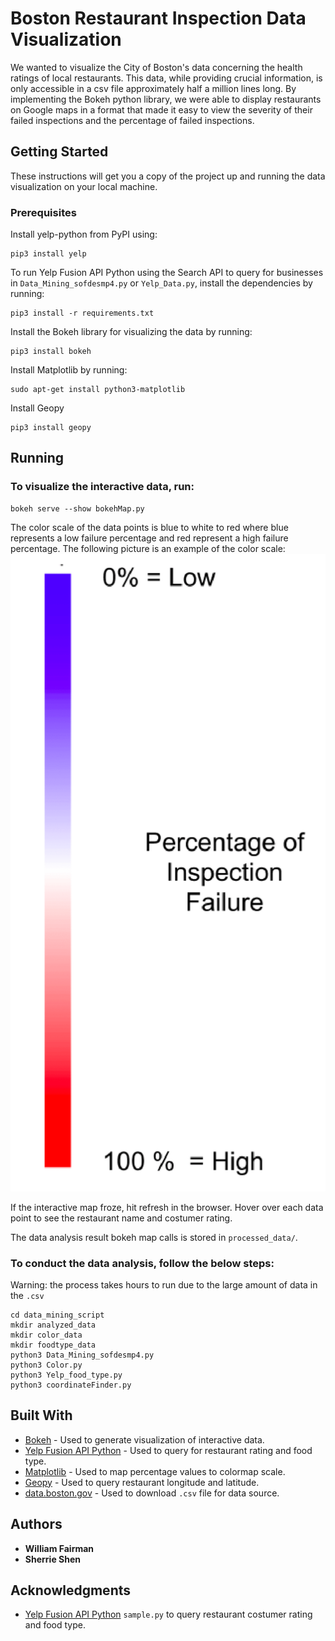 # Boston Restaurant Inspection Data Visualization

We wanted to visualize the City of Boston's data concerning the health ratings of local restaurants. This data, while providing crucial information, is only accessible in a csv file approximately half a million lines long. By implementing the Bokeh python library, we were able to display restaurants on Google maps in a format that made it easy to view the severity of their failed inspections and the percentage of failed inspections.

## Getting Started

These instructions will get you a copy of the project up and running the data visualization on your local machine.

### Prerequisites


Install yelp-python from PyPI using:

```
pip3 install yelp

```

To run Yelp Fusion API Python using the Search API to query for businesses in ```Data_Mining_sofdesmp4.py``` or ```Yelp_Data.py```, install the dependencies by running:

```
pip3 install -r requirements.txt
```

Install the Bokeh library for visualizing the data by running:
```
pip3 install bokeh
```
Install Matplotlib by running:
```
sudo apt-get install python3-matplotlib
```
Install Geopy
```
pip3 install geopy
```
## Running
### To visualize the interactive data, run:
```
bokeh serve --show bokehMap.py
```
The color scale of the data points is blue to white to red where blue represents a low failure percentage and red represent a high failure percentage. The following picture is an example of the color scale:
![colorscale](https://github.com/wFairmanOlin/softdesP4/blob/master/images/cmap.png)

If the interactive map froze, hit refresh in the browser. Hover over each data point to see the restaurant name and costumer rating.

The data analysis result bokeh map calls is stored in ```processed_data/```.

### To conduct the data analysis, follow the below steps:
Warning: the process takes hours to run due to the large amount of data in the ```.csv```
```
cd data_mining_script
mkdir analyzed_data
mkdir color_data
mkdir foodtype_data
python3 Data_Mining_sofdesmp4.py
python3 Color.py
python3 Yelp_food_type.py
python3 coordinateFinder.py
```

## Built With

* [Bokeh](https://bokeh.pydata.org/en/latest/) - Used to generate visualization of interactive data.
* [Yelp Fusion API Python](https://www.yelp.com/developers/documentation/v3/get_started) - Used to query for restaurant rating and food type.
* [Matplotlib](https://matplotlib.org/) - Used to map percentage values to colormap scale.
* [Geopy](https://geopy.readthedocs.io/en/1.10.0/) - Used to query restaurant longitude and latitude.
* [data.boston.gov](https://data.boston.gov/dataset/food-establishment-inspections) - Used to download ```.csv``` file for data source.

## Authors

* **William Fairman**
* **Sherrie Shen**

## Acknowledgments

* [Yelp Fusion API Python](https://github.com/Yelp/yelp-fusion/tree/master/fusion/python) ```sample.py``` to query restaurant costumer rating and food type.
